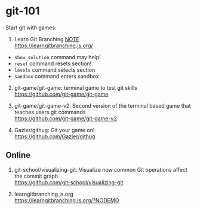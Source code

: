 # git-101

Start git with games:

1. Learn Git Branching [NOTE](./Learn-Git-Branching/README.md)  
https://learngitbranching.js.org/  
- `show solution` command may help!  
- `reset` command resets section!  
- `levels` command selects section  
- `sandbox` command enters sandbox

2. git-game/git-game: terminal game to test git skills  
https://github.com/git-game/git-game

3. git-game/git-game-v2: Second version of the terminal based game that teaches users git commands  
https://github.com/git-game/git-game-v2

4. Gazler/githug: Git your game on!  
https://github.com/Gazler/githug

## Online

1. git-school/visualizing-git: Visualize how common Git operations affect the commit graph  
https://github.com/git-school/visualizing-git

2. learngitbranching.js.org  
https://learngitbranching.js.org/?NODEMO

